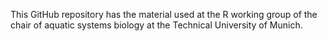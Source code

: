 This GitHub repository has the material used at the R working group of the chair of aquatic systems biology at the Technical University of Munich.
